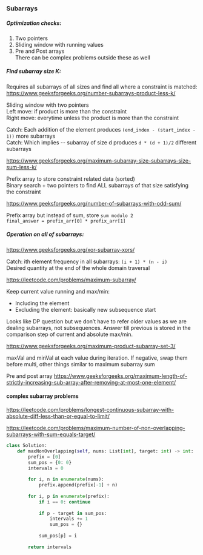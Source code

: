 ### Subarrays

##### Optimization checks: <br />
1. Two pointers 
2. Sliding window with running values 
3. Pre and Post arrays <br />
There can be complex problems outside these as well

##### Find subarray size K:

Requires all subarrays of all sizes and find all where a constraint is matched: <br />
https://www.geeksforgeeks.org/number-subarrays-product-less-k/

Sliding window with two pointers <br />
Left move: if product is more than the constraint <br />
Right move: everytime unless the product is more than the constraint 

Catch: Each addition of the element produces `(end_index - (start_index - 1))` more subarrays <br />
Catch: Which implies -- subarray of size d produces `d * (d + 1)/2` different subarrays

https://www.geeksforgeeks.org/maximum-subarray-size-subarrays-size-sum-less-k/

Prefix array to store constraint related data (sorted) <br />
Binary search + two pointers to find ALL subarrays of that size satisfying the constraint

https://www.geeksforgeeks.org/number-of-subarrays-with-odd-sum/

Prefix array but instead of sum, store `sum modulo 2` <br />
`final_answer = prefix_arr[0] * prefix_arr[1]`


##### Operation on all of subarrays:
https://www.geeksforgeeks.org/xor-subarray-xors/

Catch: ith element frequency in all subarrays: `(i + 1) * (n - i)` <br />
Desired quantity at the end of the whole domain traversal 

https://leetcode.com/problems/maximum-subarray/

Keep current value running and max/min: <br />
* Including the element <br />
* Excluding the element: basically new subsequence start <br />

Looks like DP question but we don’t have to refer older values as we are dealing subarrays, not subsequences. Answer till  previous is stored in the comparison step of current and absolute max/min.

https://www.geeksforgeeks.org/maximum-product-subarray-set-3/

maxVal and minVal at each value during iteration. If negative, swap them before multi, other things similar to maximum subarray sum

Pre and post array
https://www.geeksforgeeks.org/maximum-length-of-strictly-increasing-sub-array-after-removing-at-most-one-element/

#### complex subarray problems
https://leetcode.com/problems/longest-continuous-subarray-with-absolute-diff-less-than-or-equal-to-limit/


https://leetcode.com/problems/maximum-number-of-non-overlapping-subarrays-with-sum-equals-target/
```py
class Solution:
    def maxNonOverlapping(self, nums: List[int], target: int) -> int:
        prefix = [0]
        sum_pos = {0: 0}
        intervals = 0
        
        for i, n in enumerate(nums):
            prefix.append(prefix[-1] + n)
    
        for i, p in enumerate(prefix):
            if i == 0: continue
            
            if p - target in sum_pos:
                intervals += 1
                sum_pos = {}
            
            sum_pos[p] = i
        
        return intervals
```